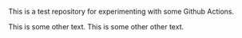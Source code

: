 This is a test repository for experimenting with some Github Actions.

This is some other text.
This is some other other text.
